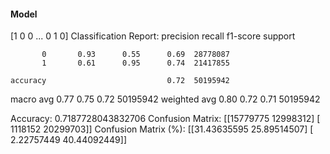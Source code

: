 #### Model
[1 0 0 ... 0 1 0]
Classification Report:
              precision    recall  f1-score   support

           0       0.93      0.55      0.69  28778087
           1       0.61      0.95      0.74  21417855

    accuracy                           0.72  50195942
   macro avg       0.77      0.75      0.72  50195942
weighted avg       0.80      0.72      0.71  50195942

Accuracy: 0.7187728043832706
Confusion Matrix:
[[15779775 12998312]
 [ 1118152 20299703]]
Confusion Matrix (%):
[[31.43635595 25.89514507]
 [ 2.22757449 40.44092449]]

